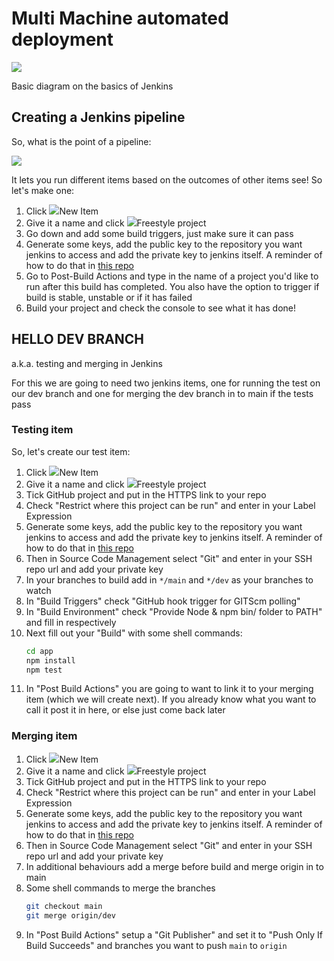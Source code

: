 # Multi Machine automated deployment
![](images/image1.png)

Basic diagram on the basics of Jenkins
## Creating a Jenkins pipeline
So, what is the point of a pipeline:

![](images/image2.png)

It lets you run different items based on the outcomes of other items see! So let's make one:

1. Click ![](images/new-package.png)New Item
2. Give it a name and click ![](images/freestyleproject.png)Freestyle project
3. Go down and add some build triggers, just make sure it can pass
4. Generate some keys, add the public key to the repository you want jenkins to access and add the private key to jenkins itself. A reminder of how to do that in [this repo](https://github.com/monotiller/engineering89_git_github#generating-ssh-keys)
5. Go to Post-Build Actions and type in the name of a project you'd like to run after this build has completed. You also have the option to trigger if build is stable, unstable or if it has failed
6. Build your project and check the console to see what it has done!

## HELLO DEV BRANCH
a.k.a. testing and merging in Jenkins

For this we are going to need two jenkins items, one for running the test on our dev branch and one for merging the dev branch in to main if the tests pass

### Testing item
So, let's create our test item:

1. Click ![](images/new-package.png)New Item
2. Give it a name and click ![](images/freestyleproject.png)Freestyle project
3. Tick GitHub project and put in the HTTPS link to your repo
4. Check "Restrict where this project can be run" and enter in your Label Expression
5. Generate some keys, add the public key to the repository you want jenkins to access and add the private key to jenkins itself. A reminder of how to do that in [this repo](https://github.com/monotiller/engineering89_git_github#generating-ssh-keys)
6. Then in Source Code Management select "Git" and enter in your SSH repo url and add your private key
7. In your branches to build add in `*/main` and `*/dev` as your branches to watch
8. In "Build Triggers" check "GitHub hook trigger for GITScm polling"
9. In "Build Environment" check "Provide Node & npm bin/ folder to PATH" and fill in respectively
10. Next fill out your "Build" with some shell commands:
    ```bash
    cd app
    npm install
    npm test
    ```
11. In "Post Build Actions" you are going to want to link it to your merging item (which we will create next). If you already know what you want to call it post it in here, or else just come back later

### Merging item
1. Click ![](images/new-package.png)New Item
2. Give it a name and click ![](images/freestyleproject.png)Freestyle project
3. Tick GitHub project and put in the HTTPS link to your repo
4. Check "Restrict where this project can be run" and enter in your Label Expression
5. Generate some keys, add the public key to the repository you want jenkins to access and add the private key to jenkins itself. A reminder of how to do that in [this repo](https://github.com/monotiller/engineering89_git_github#generating-ssh-keys)
6. Then in Source Code Management select "Git" and enter in your SSH repo url and add your private key
7. In additional behaviours add a merge before build and merge origin in to main 
8. Some shell commands to merge the branches
    ```bash
    git checkout main
    git merge origin/dev
    ```
9. In "Post Build Actions" setup a "Git Publisher" and set it to "Push Only If Build Succeeds" and branches you want to push `main` to `origin`